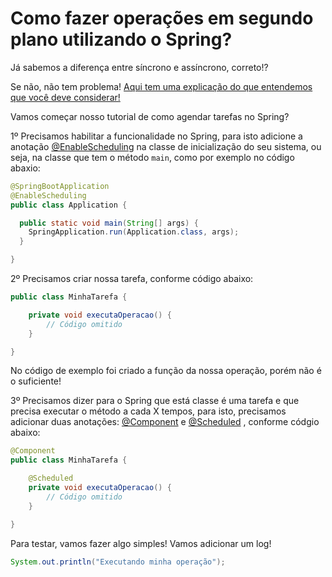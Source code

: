 # Como fazer operações em segundo plano utilizando o Spring?

Já sabemos a diferença entre síncrono e assíncrono, correto!?

Se não, não tem problema! [Aqui tem uma explicação do que entendemos que você deve considerar!](../informacao_procedural/synchronous-vs-asynchronous.md)

Vamos começar nosso tutorial de como agendar tarefas no Spring?

1º Precisamos habilitar a funcionalidade no Spring, para isto adicione a anotação [@EnableScheduling](https://docs.spring.io/spring-framework/docs/current/javadoc-api/org/springframework/scheduling/annotation/EnableScheduling.html) 
na classe de inicialização do seu sistema, ou seja, na classe que tem o método `main`, como por exemplo no código abaxio:

```java
@SpringBootApplication
@EnableScheduling
public class Application {

  public static void main(String[] args) {
    SpringApplication.run(Application.class, args);
  }

}
```

2º Precisamos criar nossa tarefa, conforme código abaixo:

```java
public class MinhaTarefa {

    private void executaOperacao() {
        // Código omitido
    }

}
```

No código de exemplo foi criado a função da nossa operação, porém não é o suficiente!

3º Precisamos dizer para o Spring que está classe é uma tarefa e que precisa executar o método a cada X  tempos, para 
isto, precisamos adicionar duas anotações: [@Component](https://docs.spring.io/spring-framework/docs/current/javadoc-api/org/springframework/stereotype/Component.html) 
e [@Scheduled](https://docs.spring.io/spring-framework/docs/current/javadoc-api/org/springframework/scheduling/annotation/Scheduled.html) 
, conforme códgio abaixo:

```java
@Component
public class MinhaTarefa {

    @Scheduled
    private void executaOperacao() {
        // Código omitido
    }

}
```

Para testar, vamos fazer algo simples! Vamos adicionar um log!

```java
System.out.println("Executando minha operação");
```